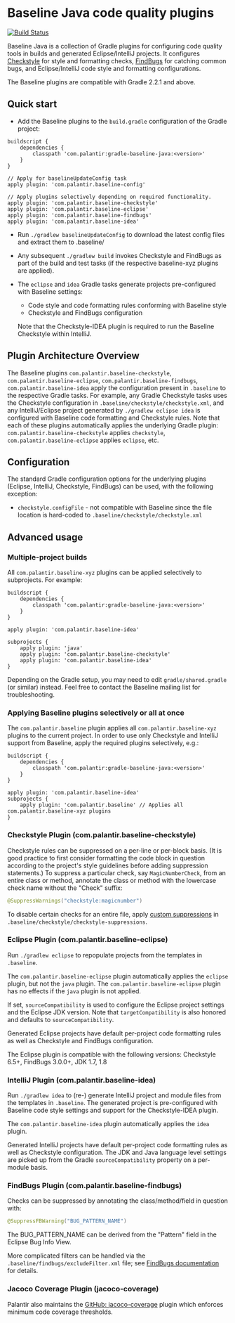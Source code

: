 # Baseline Java code quality plugins

[![Build Status](https://travis-ci.org/palantir/gradle-baseline.svg)](https://travis-ci.org/palantir/gradle-baseline)

Baseline Java is a collection of Gradle plugins for configuring code quality tools in builds and generated
Eclipse/IntelliJ projects. It configures [Checkstyle](http://checkstyle.sourceforge.net) for style and formatting
checks, [FindBugs](http://findbugs.sourceforge.net/) for catching common bugs, and Eclipse/IntelliJ code style and
formatting configurations.

The Baseline plugins are compatible with Gradle 2.2.1 and above.






## Quick start
- Add the Baseline plugins to the `build.gradle` configuration of the Gradle project:

```Gradle
buildscript {
    dependencies {
        classpath 'com.palantir:gradle-baseline-java:<version>'
    }
}

// Apply for baselineUpdateConfig task
apply plugin: 'com.palantir.baseline-config'

// Apply plugins selectively depending on required functionality.
apply plugin: 'com.palantir.baseline-checkstyle'
apply plugin: 'com.palantir.baseline-eclipse'
apply plugin: 'com.palantir.baseline-findbugs'
apply plugin: 'com.palantir.baseline-idea'
```

- Run ``./gradlew baselineUpdateConfig`` to download the latest config files
and extract them to .baseline/
- Any subsequent ``./gradlew build`` invokes Checkstyle and FindBugs as part of the build and test tasks (if the
respective baseline-xyz plugins are applied).
- The ``eclipse`` and ``idea`` Gradle tasks generate projects pre-configured with Baseline settings:

   - Code style and code formatting rules conforming with Baseline style
   - Checkstyle and FindBugs configuration

  Note that the Checkstyle-IDEA plugin is required to run the Baseline Checkstyle within IntelliJ.




## Plugin Architecture Overview

The Baseline plugins `com.palantir.baseline-checkstyle`, `com.palantir.baseline-eclipse`,
`com.palantir.baseline-findbugs`, `com.palantir.baseline-idea` apply the configuration present in `.baseline` to the
respective Gradle tasks. For example, any Gradle Checkstyle tasks uses the Checkstyle configuration in
`.baseline/checkstyle/checkstyle.xml`, and any IntelliJ/Eclipse project generated by `./gradlew eclipse idea` is
configured with Baseline code formatting and Checkstyle rules. Note that each of these plugins automatically applies the
underlying Gradle plugin: `com.palantir.baseline-checkstyle` applies `checkstyle`, `com.palantir.baseline-eclipse`
applies `eclipse`, etc.





## Configuration

The standard Gradle configuration options for the underlying plugins (Eclipse, IntelliJ, Checkstyle, FindBugs) can be
used, with the following exception:

- `checkstyle.configFile` - not compatible with Baseline since the file location is hard-coded to
`.baseline/checkstyle/checkstyle.xml`






## Advanced usage

### Multiple-project builds

All `com.palantir.baseline-xyz` plugins can be applied selectively to subprojects. For example:

```Gradle
buildscript {
    dependencies {
        classpath 'com.palantir:gradle-baseline-java:<version>'
    }
}

apply plugin: 'com.palantir.baseline-idea'

subprojects {
    apply plugin: 'java'
    apply plugin: 'com.palantir.baseline-checkstyle'
    apply plugin: 'com.palantir.baseline-idea'
}
```

Depending on the Gradle setup, you may need to edit `gradle/shared.gradle` (or similar) instead. Feel free to contact
the Baseline mailing list for troubleshooting.


### Applying Baseline plugins selectively or all at once

The `com.palantir.baseline` plugin applies all `com.palantir.baseline-xyz` plugins to the current project. In order to
use only Checkstyle and IntelliJ support from Baseline, apply the required plugins selectively, e.g.:

```Gradle
buildscript {
    dependencies {
        classpath 'com.palantir:gradle-baseline-java:<version>'
    }
}

apply plugin: 'com.palantir.baseline-idea'
subprojects {
    apply plugin: 'com.palantir.baseline' // Applies all com.palantir.baseline-xyz plugins
}
```





### Checkstyle Plugin (com.palantir.baseline-checkstyle)

Checkstyle rules can be suppressed on a per-line or per-block basis. (It is good practice to first consider formatting
the code block in question according to the project's style guidelines before adding suppression statements.) To
suppress a particular check, say `MagicNumberCheck`, from an entire class or method, annotate the class or method with
the lowercase check name without the "Check" suffix:

```Java
@SuppressWarnings("checkstyle:magicnumber")
```

To disable certain checks for an entire file, apply [custom suppressions](http://checkstyle.sourceforge.net/config.html)
in `.baseline/checkstyle/checkstyle-suppressions`.


### Eclipse Plugin (com.palantir.baseline-eclipse)

Run `./gradlew eclipse` to repopulate projects from the templates in `.baseline`.

The `com.palantir.baseline-eclipse` plugin automatically applies the `eclipse` plugin, but not the `java` plugin. The
`com.palantir.baseline-eclipse` plugin has no effects if the `java` plugin is not applied.

If set, `sourceCompatibility` is used to configure the Eclipse project settings and the Eclipse JDK version. Note
that `targetCompatibility` is also honored and defaults to `sourceCompatibility`.

Generated Eclipse projects have default per-project code formatting rules as well as Checkstyle and FindBugs
configuration.

The Eclipse plugin is compatible with the following versions: Checkstyle 6.5+, FindBugs 3.0.0+, JDK 1.7, 1.8


### IntelliJ Plugin (com.palantir.baseline-idea)

Run `./gradlew idea` to (re-) generate IntelliJ project and module files from the templates in `.baseline`. The
generated project is pre-configured with Baseline code style settings and support for the Checkstyle-IDEA plugin.

The `com.palantir.baseline-idea` plugin automatically applies the `idea` plugin.

Generated IntelliJ projects have default per-project code formatting rules as well as Checkstyle configuration. The JDK
and Java language level settings are picked up from the Gradle `sourceCompatibility` property on a per-module basis.


### FindBugs Plugin (com.palantir.baseline-findbugs)

Checks can be suppressed by annotating the class/method/field in question with:

```Java
@SuppressFBWarning("BUG_PATTERN_NAME")
```

The BUG_PATTERN_NAME can be derived from the "Pattern" field in the Eclipse Bug Info View.

More complicated filters can be handled via the `.baseline/findbugs/excludeFilter.xml` file; see [FindBugs
documentation](http://findbugs.sourceforge.net/manual/filter.html) for details.


### Jacoco Coverage Plugin (jacoco-coverage)

Palantir also maintains the [GitHub: jacoco-coverage](https://github.com/palantir/gradle-jacoco-coverage) plugin which
enforces minimum code coverage thresholds.
